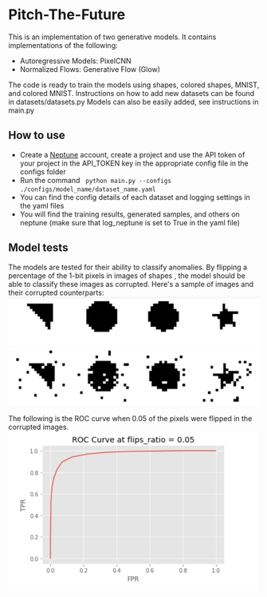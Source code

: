 # Pitch-The-Future
This is an implementation of two generative models. It contains implementations of the following:
* Autoregressive Models: PixelCNN
* Normalized Flows: Generative Flow (Glow)



The code is ready to train the models using shapes, colored shapes, MNIST, and colored MNIST. Instructions on how to add new datasets can be found in datasets/datasets.py
Models can also be easily added, see instructions in main.py

## How to use
* Create a [Neptune](https://neptune.ai/") account, create a project and use the API token of your project in the API_TOKEN key in the appropriate config file in the configs folder
* Run the command <code> python main.py --configs ./configs/model_name/dataset_name.yaml</code>
* You can find the config details of each dataset and logging settings in the yaml files
* You will find the training results, generated samples, and others on neptune (make sure that log_neptune is set to True in the yaml file)

## Model tests
The models are tested for their ability to classify anomalies.
By flipping a percentage of the 1-bit pixels in images of shapes , the model should be able to classify these images as corrupted.
Here's a sample of images and their corrupted counterparts:<br />
![This is an image](/assets/images/original.png)<br />
![This is an image](/assets/images/corrupted.png)


The following is the ROC curve when 0.05 of the pixels were flipped in the corrupted images.
<img src="/assets/images/ROC0.05.png" alt="drawing" width="500"/>